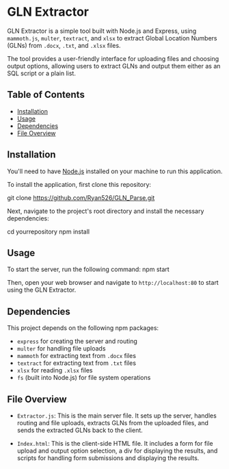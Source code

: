 # GLN Extractor

GLN Extractor is a simple tool built with Node.js and Express, using `mammoth.js`, `multer`, `textract`, and `xlsx` to extract Global Location Numbers (GLNs) from `.docx`, `.txt`, and `.xlsx` files.

The tool provides a user-friendly interface for uploading files and choosing output options, allowing users to extract GLNs and output them either as an SQL script or a plain list.

## Table of Contents

- [Installation](#installation)
- [Usage](#usage)
- [Dependencies](#dependencies)
- [File Overview](#file-overview)

## Installation

You'll need to have [Node.js](https://nodejs.org/) installed on your machine to run this application.

To install the application, first clone this repository:

git clone https://github.com/Ryan526/GLN_Parse.git

Next, navigate to the project's root directory and install the necessary dependencies:

cd yourrepository
npm install


## Usage

To start the server, run the following command:
npm start


Then, open your web browser and navigate to `http://localhost:80` to start using the GLN Extractor.

## Dependencies

This project depends on the following npm packages:

- `express` for creating the server and routing
- `multer` for handling file uploads
- `mammoth` for extracting text from `.docx` files
- `textract` for extracting text from `.txt` files
- `xlsx` for reading `.xlsx` files
- `fs` (built into Node.js) for file system operations

## File Overview

- `Extractor.js`: This is the main server file. It sets up the server, handles routing and file uploads, extracts GLNs from the uploaded files, and sends the extracted GLNs back to the client.

- `Index.html`: This is the client-side HTML file. It includes a form for file upload and output option selection, a div for displaying the results, and scripts for handling form submissions and displaying the results.

